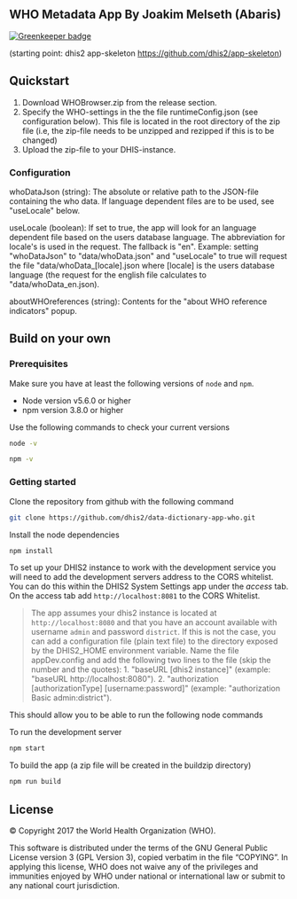 ## WHO Metadata App By Joakim Melseth (Abaris) ##

[![Greenkeeper badge](https://badges.greenkeeper.io/dhis2/data-dictionary-app-who.svg)](https://greenkeeper.io/)

(starting point: dhis2 app-skeleton https://github.com/dhis2/app-skeleton)

## Quickstart ##

1. Download WHOBrowser.zip from the release section.
2. Specify the WHO-settings in the the file runtimeConfig.json (see configuration below). This file is located in the root directory of the zip file (i.e, the zip-file needs to be unzipped and rezipped if this is to be changed)
3. Upload the zip-file to your DHIS-instance. 

### Configuration ###

whoDataJson (string): The absolute or relative path to the JSON-file containing the who data. If language dependent files are to be used, see "useLocale" below.

useLocale (boolean): If set to true, the app will look for an language dependent file based on the users database language. The abbreviation for locale's is used in the request. The fallback is "en".
Example: setting "whoDataJson" to "data/whoData.json" and "useLocale" to true will request the file "data/whoData_[locale].json where [locale] is the users database language (the request for the english file calculates to "data/whoData_en.json).

aboutWHOreferences (string): Contents for the "about WHO reference indicators" popup.

## Build on your own ##

### Prerequisites
Make sure you have at least the following versions of `node` and `npm`.

+ Node version v5.6.0 or higher
+ npm version 3.8.0 or higher

Use the following commands to check your current versions
```sh
node -v

npm -v
```

### Getting started

Clone the repository from github with the following command
```sh
git clone https://github.com/dhis2/data-dictionary-app-who.git
```

Install the node dependencies
```sh
npm install
```

To set up your DHIS2 instance to work with the development service you will need to add the development servers address to the CORS whitelist. You can do this within the DHIS2 System Settings app under the _access_ tab. On the access tab add `http://localhost:8081` to the CORS Whitelist.
> The app assumes your dhis2 instance is located at `http://localhost:8080` and that you have an account available with username `admin` and password `district`. If this is not the case, you can add a configuration file (plain text file) to the directory exposed by the DHIS2_HOME environment variable. Name the file appDev.config and add the following two lines to the file (skip the number and the quotes): 1. "baseURL [dhis2 instance]" (example: "baseURL http://localhost:8080"). 2. "authorization [authorizationType] [username:password]" (example: "authorization Basic admin:district").

This should allow you to be able to run the following node commands

To run the development server
```sh
npm start
```

To build the app (a zip file will be created in the buildzip directory)
```sh
npm run build
```



## License
© Copyright 2017 the World Health Organization (WHO).

This software is distributed under the terms of the GNU General Public License version 3 (GPL Version 3), copied verbatim in the file “COPYING”.  In applying this license, WHO does not waive any of the privileges and immunities enjoyed by WHO under national or international law or submit to any national court jurisdiction.

